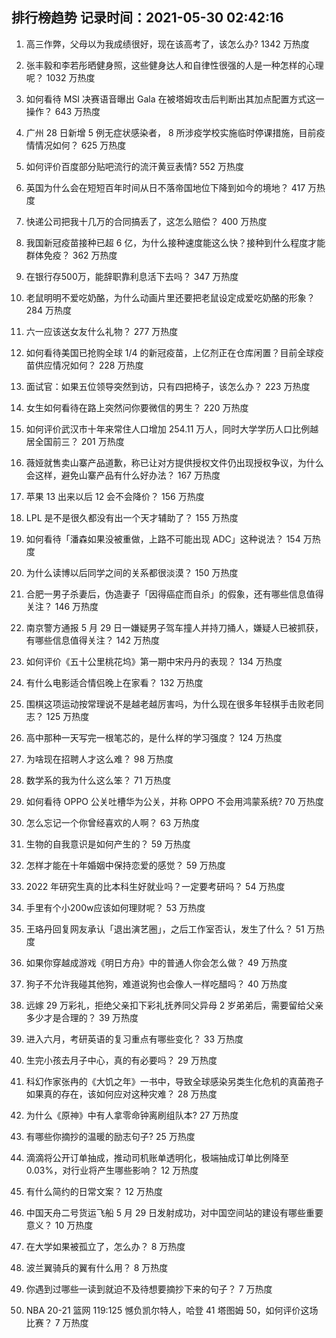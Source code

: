 
## 排行榜趋势 记录时间：2021-05-30 02:42:16
  
  1. 高三作弊，父母以为我成绩很好，现在该高考了，该怎么办? 1342 万热度
    
  2. 张丰毅和李若彤晒健身照，这些健身达人和自律性很强的人是一种怎样的心理呢？ 1032 万热度
    
  3. 如何看待 MSI 决赛语音曝出 Gala 在被塔姆攻击后判断出其加点配置方式这一操作？ 643 万热度
    
  4. 广州 28 日新增 5 例无症状感染者， 8 所涉疫学校实施临时停课措施，目前疫情情况如何？ 625 万热度
    
  5. 如何评价百度部分贴吧流行的流汗黄豆表情? 552 万热度
    
  6. 英国为什么会在短短百年时间从日不落帝国地位下降到如今的境地？ 417 万热度
    
  7. 快递公司把我十几万的合同搞丢了，这怎么赔偿？ 400 万热度
    
  8. 我国新冠疫苗接种已超 6 亿，为什么接种速度能这么快？接种到什么程度才能群体免疫？ 362 万热度
    
  9. 在银行存500万，能辞职靠利息活下去吗？ 347 万热度
    
  10. 老鼠明明不爱吃奶酪，为什么动画片里还要把老鼠设定成爱吃奶酪的形象？ 284 万热度
    
  11. 六一应该送女友什么礼物？ 277 万热度
    
  12. 如何看待美国已抢购全球 1/4 的新冠疫苗，上亿剂正在仓库闲置？目前全球疫苗供应情况如何？ 228 万热度
    
  13. 面试官：如果五位领导突然到访，只有四把椅子，该怎么办？ 223 万热度
    
  14. 女生如何看待在路上突然问你要微信的男生？ 220 万热度
    
  15. 如何评价武汉市十年来常住人口增加 254.11 万人，同时大学学历人口比例越居全国前三？ 201 万热度
    
  16. 薇娅就售卖山寨产品道歉，称已让对方提供授权文件仍出现授权争议，为什么会这样，避免山寨产品有什么好办法？ 167 万热度
    
  17. 苹果 13 出来以后 12 会不会降价？ 156 万热度
    
  18. LPL 是不是很久都没有出一个天才辅助了？ 155 万热度
    
  19. 如何看待「潘森如果没被重做，上路不可能出现 ADC」这种说法？ 154 万热度
    
  20. 为什么读博以后同学之间的关系都很淡漠？ 150 万热度
    
  21. 合肥一男子杀妻后，伪造妻子「因得癌症而自杀」的假象，还有哪些信息值得关注？ 146 万热度
    
  22. 南京警方通报 5 月 29 日一嫌疑男子驾车撞人并持刀捅人，嫌疑人已被抓获，有哪些信息值得关注？ 142 万热度
    
  23. 如何评价《五十公里桃花坞》第一期中宋丹丹的表现？ 134 万热度
    
  24. 有什么电影适合情侣晚上在家看？ 132 万热度
    
  25. 围棋这项运动按常理说不是越老越厉害吗，为什么现在很多年轻棋手击败老同志？ 125 万热度
    
  26. 高中那种一天写完一根笔芯的，是什么样的学习强度？ 124 万热度
    
  27. 为啥现在招聘人才这么难？ 98 万热度
    
  28. 数学系的我为什么这么笨？ 71 万热度
    
  29. 如何看待 OPPO 公关吐槽华为公关，并称 OPPO 不会用鸿蒙系统? 70 万热度
    
  30. 怎么忘记一个你曾经喜欢的人啊？ 63 万热度
    
  31. 生物的自我意识是如何产生的？ 59 万热度
    
  32. 怎样才能在十年婚姻中保持恋爱的感觉？ 59 万热度
    
  33. 2022 年研究生真的比本科生好就业吗？一定要考研吗？ 54 万热度
    
  34. 手里有个小200w应该如何理财呢？ 53 万热度
    
  35. 王珞丹回复网友承认「退出演艺圈」，之后工作室否认，发生了什么？ 51 万热度
    
  36. 如果你穿越成游戏《明日方舟》中的普通人你会怎么做？ 49 万热度
    
  37. 狗子不允许我碰其他狗，难道说狗也会像人一样吃醋吗？ 40 万热度
    
  38. 远嫁 29 万彩礼，拒绝父亲扣下彩礼抚养同父异母 2 岁弟弟后，需要留给父亲多少才是合理的？ 39 万热度
    
  39. 进入六月，考研英语的复习重点有哪些变化？ 33 万热度
    
  40. 生完小孩去月子中心，真的有必要吗？ 29 万热度
    
  41. 科幻作家张冉的《大饥之年》一书中，导致全球感染另类生化危机的真菌孢子如果真的存在，该如何应对这种灾难？ 28 万热度
    
  42. 为什么《原神》中有人拿零命钟离刷组队本? 27 万热度
    
  43. 有哪些你摘抄的温暖的励志句子? 25 万热度
    
  44. 滴滴将公开订单抽成，推动司机账单透明化，极端抽成订单比例降至 0.03%，对行业将产生哪些影响？ 12 万热度
    
  45. 有什么简约的日常文案？ 12 万热度
    
  46. 中国天舟二号货运飞船 5 月 29 日发射成功，对中国空间站的建设有哪些重要意义？ 10 万热度
    
  47. 在大学如果被孤立了，怎么办？ 8 万热度
    
  48. 波兰翼骑兵的翼有什么用？ 8 万热度
    
  49. 你遇到过哪些一读到就迫不及待想要摘抄下来的句子？ 7 万热度
    
  50. NBA 20-21 篮网 119:125 憾负凯尔特人，哈登 41 塔图姆 50，如何评价这场比赛？ 7 万热度
    